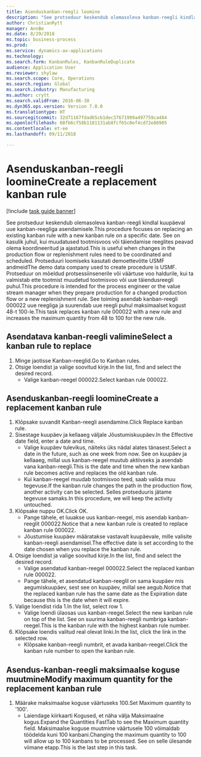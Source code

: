 ```yaml
--- 
title: Asenduskanban-reegli loomine
description: "See protseduur keskendub olemasoleva kanban-reegli kindlal kuupäeval uue kanban-reegliga asendamisele."
author: ChristianRytt
manager: AnnBe
ms.date: 8/29/2018
ms.topic: business-process
ms.prod: 
ms.service: dynamics-ax-applications
ms.technology: 
ms.search.form: KanbanRules, KanbanRuleDuplicate
audience: Application User
ms.reviewer: shylaw
ms.search.scope: Core, Operations
ms.search.region: Global
ms.search.industry: Manufacturing
ms.author: crytt
ms.search.validFrom: 2016-06-30
ms.dyn365.ops.version: Version 7.0.0
ms.translationtype: HT
ms.sourcegitcommit: 32d71167fdad65cb1dec37671999a497759ca484
ms.openlocfilehash: 68fb6cf58b1181131ab8fcf65c0ef4cd72e86905
ms.contentlocale: et-ee
ms.lasthandoff: 09/11/2018

---
```

# <a name="create-a-replacement-kanban-rule"></a><span data-ttu-id="4bd87-103">Asenduskanban-reegli loomine</span><span class="sxs-lookup"><span data-stu-id="4bd87-103">Create a replacement kanban rule</span></span>

[!include [task guide banner](../../includes/task-guide-banner.md)]

<span data-ttu-id="4bd87-104">See protseduur keskendub olemasoleva kanban-reegli kindlal kuupäeval uue kanban-reegliga asendamisele.</span><span class="sxs-lookup"><span data-stu-id="4bd87-104">This procedure focuses on replacing an existing kanban rule with a new kanban rule on a specific date.</span></span> <span data-ttu-id="4bd87-105">See on kasulik juhul, kui muudatused tootmisvoos või täiendamise reeglites peavad olema koordineeritud ja ajastatud.</span><span class="sxs-lookup"><span data-stu-id="4bd87-105">This is useful when changes in the production flow or replenishment rules need to be coordinated and scheduled.</span></span> <span data-ttu-id="4bd87-106">Protseduuri loomiseks kasutati demoettevõtte USMF andmeid</span><span class="sxs-lookup"><span data-stu-id="4bd87-106">The demo data company used to create procedure is USMF.</span></span> <span data-ttu-id="4bd87-107">Protseduur on mõeldud protsessiinsenerile või väärtuse voo haldurile, kui ta valmistab ette tootmist muudetud tootmisvoo või uue täiendusreegli puhul.</span><span class="sxs-lookup"><span data-stu-id="4bd87-107">This procedure is intended for the process engineer or the value stream manager when they prepare production for a changed production flow or a new replenishment rule.</span></span> <span data-ttu-id="4bd87-108">See toiming asendab kanban-reegli 000022 uue reegliga ja suurendab uue reegli puhul maksimaalset kogust 48-t 100-le.</span><span class="sxs-lookup"><span data-stu-id="4bd87-108">This task replaces kanban rule 000022 with a new rule and increases the maximum quantity from 48 to 100 for the new rule.</span></span>


## <a name="select-a-kanban-rule-to-replace"></a><span data-ttu-id="4bd87-109">Asendatava kanban-reegli valimine</span><span class="sxs-lookup"><span data-stu-id="4bd87-109">Select a kanban rule to replace</span></span>
1. <span data-ttu-id="4bd87-110">Minge jaotisse Kanban-reeglid.</span><span class="sxs-lookup"><span data-stu-id="4bd87-110">Go to Kanban rules.</span></span>
2. <span data-ttu-id="4bd87-111">Otsige loendist ja valige soovitud kirje.</span><span class="sxs-lookup"><span data-stu-id="4bd87-111">In the list, find and select the desired record.</span></span>
    * <span data-ttu-id="4bd87-112">Valige kanban-reegel 000022.</span><span class="sxs-lookup"><span data-stu-id="4bd87-112">Select kanban rule 000022.</span></span>  

## <a name="create-a-replacement-kanban-rule"></a><span data-ttu-id="4bd87-113">Asenduskanban-reegli loomine</span><span class="sxs-lookup"><span data-stu-id="4bd87-113">Create a replacement kanban rule</span></span>
1. <span data-ttu-id="4bd87-114">Klõpsake suvandit Kanban-reegli asendamine.</span><span class="sxs-lookup"><span data-stu-id="4bd87-114">Click Replace kanban rule.</span></span>
2. <span data-ttu-id="4bd87-115">Sisestage kuupäev ja kellaaeg väljale Jõustumiskuupäev.</span><span class="sxs-lookup"><span data-stu-id="4bd87-115">In the Effective date field, enter a date and time.</span></span>
    * <span data-ttu-id="4bd87-116">Valige kuupäev tulevikus, näiteks üks nädal alates tänasest.</span><span class="sxs-lookup"><span data-stu-id="4bd87-116">Select a date in the future, such as one week from now.</span></span> <span data-ttu-id="4bd87-117">See on kuupäev ja kellaaeg, millal uus kanban-reegel muutub aktiivseks ja asendab vana kanban-reegli.</span><span class="sxs-lookup"><span data-stu-id="4bd87-117">This is the date and time when the new kanban rule becomes active and replaces the old kanban rule.</span></span>  
    * <span data-ttu-id="4bd87-118">Kui kanban-reegel muudab tootmisvoo teed, saab valida muu tegevuse.</span><span class="sxs-lookup"><span data-stu-id="4bd87-118">If the kanban rule changes the path in the production flow,  another activity can be selected.</span></span>  <span data-ttu-id="4bd87-119">Selles protseduuris jätame tegevuse samaks.</span><span class="sxs-lookup"><span data-stu-id="4bd87-119">In this procedure, we will keep the activity untouched.</span></span>  
3. <span data-ttu-id="4bd87-120">Klõpsake nuppu OK.</span><span class="sxs-lookup"><span data-stu-id="4bd87-120">Click OK.</span></span>
    * <span data-ttu-id="4bd87-121">Pange tähele, et luuakse uus kanban-reegel, mis asendab kanban-reeglit 000022.</span><span class="sxs-lookup"><span data-stu-id="4bd87-121">Notice that a new kanban rule is created to replace kanban rule 000022.</span></span>  
    * <span data-ttu-id="4bd87-122">Jõustumise kuupäev määratakse vastavalt kuupäevale, mille valisite kanban-reegli asendamisel.</span><span class="sxs-lookup"><span data-stu-id="4bd87-122">The effective date is set according to the date chosen when you replace the kanban rule.</span></span>  
4. <span data-ttu-id="4bd87-123">Otsige loendist ja valige soovitud kirje.</span><span class="sxs-lookup"><span data-stu-id="4bd87-123">In the list, find and select the desired record.</span></span>
    * <span data-ttu-id="4bd87-124">Valige asendatud kanban-reegel 000022.</span><span class="sxs-lookup"><span data-stu-id="4bd87-124">Select the replaced kanban rule 000022.</span></span>  
    * <span data-ttu-id="4bd87-125">Pange tähele, et asendatud kanban-reeglil on sama kuupäev mis aegumiskuupäev, sest see on kuupäev, millal see aegub.</span><span class="sxs-lookup"><span data-stu-id="4bd87-125">Notice that the replaced kanban rule has the same date as the Expiration date because this is the date when it will expire.</span></span>  
5. <span data-ttu-id="4bd87-126">Valige loendist rida 1.</span><span class="sxs-lookup"><span data-stu-id="4bd87-126">In the list, select row 1.</span></span>
    * <span data-ttu-id="4bd87-127">Valige loendi ülaosas uus kanban-reegel.</span><span class="sxs-lookup"><span data-stu-id="4bd87-127">Select the new kanban rule on top of the list.</span></span> <span data-ttu-id="4bd87-128">See on suurima kanban-reegli numbriga kanban-reegel.</span><span class="sxs-lookup"><span data-stu-id="4bd87-128">This is the kanban rule with the highest kanban rule number.</span></span>  
6. <span data-ttu-id="4bd87-129">Klõpsake loendis valitud real olevat linki.</span><span class="sxs-lookup"><span data-stu-id="4bd87-129">In the list, click the link in the selected row.</span></span>
    * <span data-ttu-id="4bd87-130">Klõpsake kanban-reegli numbrit, et avada kanban-reegel.</span><span class="sxs-lookup"><span data-stu-id="4bd87-130">Click the kanban rule number to open the kanban rule.</span></span>  

## <a name="modify-maximum-quantity-for-the-replacement-kanban-rule"></a><span data-ttu-id="4bd87-131">Asendus-kanban-reegli maksimaalse koguse muutmine</span><span class="sxs-lookup"><span data-stu-id="4bd87-131">Modify maximum quantity for the replacement kanban rule</span></span>
1. <span data-ttu-id="4bd87-132">Määrake maksimaalse koguse väärtuseks 100.</span><span class="sxs-lookup"><span data-stu-id="4bd87-132">Set Maximum quantity to '100'.</span></span>
    * <span data-ttu-id="4bd87-133">Laiendage kiirkaarti Kogused, et näha välja Maksimaalne kogus.</span><span class="sxs-lookup"><span data-stu-id="4bd87-133">Expand the Quantities FastTab to see the Maximum quantity field.</span></span> <span data-ttu-id="4bd87-134">Maksimaalse koguse muutmine väärtusele 100 võimaldab töödelda kuni 100 kanbani.</span><span class="sxs-lookup"><span data-stu-id="4bd87-134">Changing the maximum quantity to 100 will allow up to 100 kanbans to be processed.</span></span>    <span data-ttu-id="4bd87-135">See on selle ülesande viimane etapp.</span><span class="sxs-lookup"><span data-stu-id="4bd87-135">This is the last step in this task.</span></span>  


